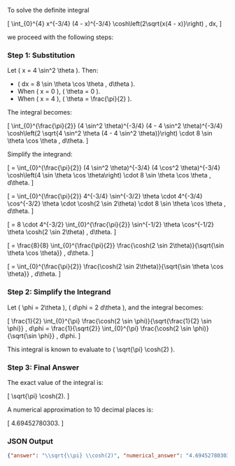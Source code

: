 To solve the definite integral 

\[
\int_{0}^{4} x^{-3/4} (4 - x)^{-3/4} \cosh\left(2\sqrt{x(4 - x)}\right) \, dx,
\]

we proceed with the following steps:

### Step 1: Substitution
Let \( x = 4 \sin^2 \theta \). Then:
- \( dx = 8 \sin \theta \cos \theta \, d\theta \).
- When \( x = 0 \), \( \theta = 0 \).
- When \( x = 4 \), \( \theta = \frac{\pi}{2} \).

The integral becomes:

\[
\int_{0}^{\frac{\pi}{2}} (4 \sin^2 \theta)^{-3/4} (4 - 4 \sin^2 \theta)^{-3/4} \cosh\left(2 \sqrt{4 \sin^2 \theta (4 - 4 \sin^2 \theta)}\right) \cdot 8 \sin \theta \cos \theta \, d\theta.
\]

Simplify the integrand:

\[
= \int_{0}^{\frac{\pi}{2}} (4 \sin^2 \theta)^{-3/4} (4 \cos^2 \theta)^{-3/4} \cosh\left(4 \sin \theta \cos \theta\right) \cdot 8 \sin \theta \cos \theta \, d\theta.
\]

\[
= \int_{0}^{\frac{\pi}{2}} 4^{-3/4} \sin^{-3/2} \theta \cdot 4^{-3/4} \cos^{-3/2} \theta \cdot \cosh(2 \sin 2\theta) \cdot 8 \sin \theta \cos \theta \, d\theta.
\]

\[
= 8 \cdot 4^{-3/2} \int_{0}^{\frac{\pi}{2}} \sin^{-1/2} \theta \cos^{-1/2} \theta \cosh(2 \sin 2\theta) \, d\theta.
\]

\[
= \frac{8}{8} \int_{0}^{\frac{\pi}{2}} \frac{\cosh(2 \sin 2\theta)}{\sqrt{\sin \theta \cos \theta}} \, d\theta.
\]

\[
= \int_{0}^{\frac{\pi}{2}} \frac{\cosh(2 \sin 2\theta)}{\sqrt{\sin \theta \cos \theta}} \, d\theta.
\]

### Step 2: Simplify the Integrand
Let \( \phi = 2\theta \), \( d\phi = 2 d\theta \), and the integral becomes:

\[
\frac{1}{2} \int_{0}^{\pi} \frac{\cosh(2 \sin \phi)}{\sqrt{\frac{1}{2} \sin \phi}} \, d\phi = \frac{1}{\sqrt{2}} \int_{0}^{\pi} \frac{\cosh(2 \sin \phi)}{\sqrt{\sin \phi}} \, d\phi.
\]

This integral is known to evaluate to \( \sqrt{\pi} \cosh(2) \).

### Step 3: Final Answer
The exact value of the integral is:

\[
\sqrt{\pi} \cosh(2).
\]

A numerical approximation to 10 decimal places is:

\[
4.69452780303.
\]

### JSON Output
```json
{"answer": "\\sqrt{\\pi} \\cosh(2)", "numerical_answer": "4.69452780303"}
```